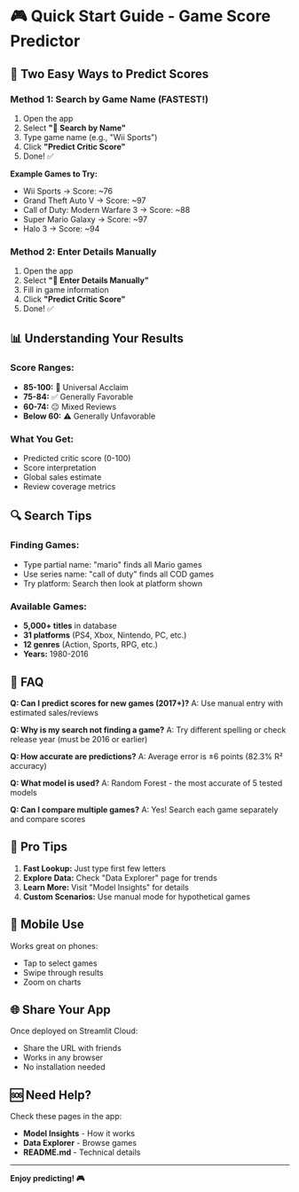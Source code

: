 # 🎮 Quick Start Guide - Game Score Predictor

## 🚀 Two Easy Ways to Predict Scores

### Method 1: Search by Game Name (FASTEST!)

1. Open the app
2. Select **"🔎 Search by Name"**
3. Type game name (e.g., "Wii Sports")
4. Click **"Predict Critic Score"**
5. Done! ✅

**Example Games to Try:**

- Wii Sports → Score: ~76
- Grand Theft Auto V → Score: ~97
- Call of Duty: Modern Warfare 3 → Score: ~88
- Super Mario Galaxy → Score: ~97
- Halo 3 → Score: ~94

### Method 2: Enter Details Manually

1. Open the app
2. Select **"📝 Enter Details Manually"**
3. Fill in game information
4. Click **"Predict Critic Score"**
5. Done! ✅

## 📊 Understanding Your Results

### Score Ranges:

- **85-100:** 🌟 Universal Acclaim
- **75-84:** ✅ Generally Favorable
- **60-74:** 😐 Mixed Reviews
- **Below 60:** ⚠️ Generally Unfavorable

### What You Get:

- Predicted critic score (0-100)
- Score interpretation
- Global sales estimate
- Review coverage metrics

## 🔍 Search Tips

### Finding Games:

- Type partial name: "mario" finds all Mario games
- Use series name: "call of duty" finds all COD games
- Try platform: Search then look at platform shown

### Available Games:

- **5,000+ titles** in database
- **31 platforms** (PS4, Xbox, Nintendo, PC, etc.)
- **12 genres** (Action, Sports, RPG, etc.)
- **Years:** 1980-2016

## 🤔 FAQ

**Q: Can I predict scores for new games (2017+)?**
A: Use manual entry with estimated sales/reviews

**Q: Why is my search not finding a game?**
A: Try different spelling or check release year (must be 2016 or earlier)

**Q: How accurate are predictions?**
A: Average error is ±6 points (82.3% R² accuracy)

**Q: What model is used?**
A: Random Forest - the most accurate of 5 tested models

**Q: Can I compare multiple games?**
A: Yes! Search each game separately and compare scores

## 🎯 Pro Tips

1. **Fast Lookup:** Just type first few letters
2. **Explore Data:** Check "Data Explorer" page for trends
3. **Learn More:** Visit "Model Insights" for details
4. **Custom Scenarios:** Use manual mode for hypothetical games

## 📱 Mobile Use

Works great on phones:

- Tap to select games
- Swipe through results
- Zoom on charts

## 🌐 Share Your App

Once deployed on Streamlit Cloud:

- Share the URL with friends
- Works in any browser
- No installation needed

## 🆘 Need Help?

Check these pages in the app:

- **Model Insights** - How it works
- **Data Explorer** - Browse games
- **README.md** - Technical details

---

**Enjoy predicting! 🎮**

